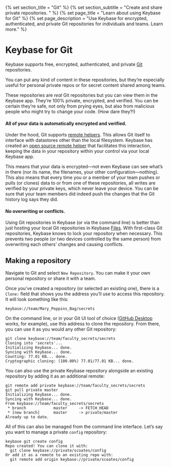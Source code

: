 {% set section_title = "Git" %}
{% set section_subtitle = "Create and share private repositories. " %}
{% set page_title = "Learn about using Keybase for Git" %}
{% set page_description = "Use Keybase for encrypted, authenticated, and private Git repositories for individuals and teams. Learn more." %}

# Keybase for Git
Keybase supports free, encrypted, authenticated, and private [Git](https://git-scm.com/) repositories.

You can put any kind of content in these repositories, but they’re especially useful for personal private repos or for secret content shared among teams.

These repositories are *real* Git repositories but you can view them in the Keybase app. They’re 100% private, encrypted, and verified. You can be certain they’re safe, not only from prying eyes, but also from malicious people who might try to change your code. (How dare they?!)

#### All of your data is automatically encrypted and verified.
Under the hood, Git supports [remote helpers](https://git-scm.com/docs/gitremote-helpers). This allows Git itself to interface with datastores other than the local filesystem. Keybase has created an [open source remote helper](https://github.com/keybase/client/tree/master/go/kbfs/kbfsgit/) that facilitates this interaction, keeping the data in your repository within your control via your local Keybase app.

This means that your data is encrypted—not even Keybase can see what’s in there (nor its name, the filenames, your other configuration—nothing). This also means that every time you or a member of your team pushes or pulls (or clones) data to or from one of these repositories, all writes are verified by your private keys, which never leave your device. You can be sure that your team members did indeed push the changes that the Git history log says they did.

#### No overwriting or conflicts.
Using Git repositories in Keybase (or via the command line) is better than just hosting your local Git repositories in Keybase [Files](/files). With first-class Git repositories, Keybase knows to lock your repository when necessary. This prevents two people (or two devices controlled by the same person) from overwriting each others’ changes and causing conflicts.

## Making a repository
Navigate to Git and select `New Repository`. You can make it your own personal repository or share it with a team.

Once you’ve created a repository (or selected an existing one), there is a `Clone:` field that shows you the address you’ll use to access this repository. It will look something like this:

```
keybase://team/Mary_Poppins_Bag/secrets
```

On the command line, or in your Git UI tool of choice ([GitHub Desktop](https://desktop.github.com/) works, for example),  use this address to clone the repository. From there, you can use it as you would any other Git repository:

```
git clone keybase://team/faculty_secrets/secrets
Cloning into 'secrets'...
Initializing Keybase... done.
Syncing with Keybase... done.
Counting: 77.01 KB... done.
Cryptographic cloning: (100.00%) 77.01/77.01 KB... done.
```

You can also use the private Keybase repository alongside an existing repository by adding it as an additional remote:

```
git remote add private keybase://team/faculty_secrets/secrets
git pull private master
Initializing Keybase... done.
Syncing with Keybase... done.
From keybase://team/faculty_secrets/secrets
 * branch            master     -> FETCH_HEAD
 * [new branch]      master     -> private/master
Already up to date.
```

All of this can also be managed from the command line interface. Let’s say you want to manage a private `config` repository:

```
keybase git create config
Repo created! You can clone it with:
  git clone keybase://private/scoates/config
Or add it as a remote to an existing repo with:
  git remote add origin keybase://private/scoates/config
```

